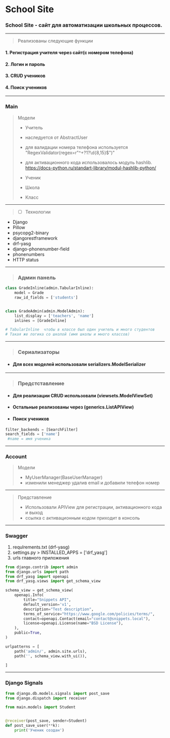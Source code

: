 # School Site

### School Site - сайт для автоматизации школьных процессов.
____
> Реализованы следующие функции
#### 1. Регистрация учителя через сайт(с номером телефона)
#### 2. Логин и пароль
#### 3. CRUD учеников
#### 4. Поиск учеников
____
### Main
> Модели
> 
>+ Учитель
>  + наследуется от AbstractUser
>  + для валидации номера телефона используется "RegexValidator(regex=r"^\+?1?\d{8,15}$")"
>  + для активационного кода использовалось модуль hashlib.   https://docs-python.ru/standart-library/modul-hashlib-python/
> 
>+ Ученик
>+ Школа
>+ Класс
____

> - [ ] Технологии
- Django
- Pillow
- psycopg2-binary
- djangorestframework
- drf-yasg
- django-phonenumber-field
- phonenumbers
- HTTP status

____

> ### Админ панель
~~~python 
class GradeInline(admin.TabularInline):
    model = Grade
    raw_id_fields = ['students']


class GradeAdmin(admin.ModelAdmin):
    list_display = ['teachers', 'name']
    inlines = [GradeInline]

# TabularInline  чтобы в классе был один учитель и много студентов
# Такая же логика со школой (имя школы и много классов)
~~~
____
> ### Сериализаторы 

+ #### Для всех моделей использовали serializers.ModelSerializer

____
> ### Предстставление 

+ #### Для реализации CRUD использовали (viewsets.ModelViewSet)
+ #### Остальные реализованы через (generics.ListAPIView)
+ #### Поиск учеников 
~~~python 
filter_backends = [SearchFilter]
search_fields = ['name']
 #name = имя ученика
 ~~~

____
####
### Account

> Модели
> 
>+ MyUserManager(BaseUserManager)
>+ изменили менеджер удалив email  и добавили телефон номер
____

> Представление 
> 
> + Использовали APIView для регистрации, активационного кода и выход
> + ссылка с активационным кодом приходит в консоль
____

### Swagger

1. requlrements.txt (drf-yasg)
2. settings.py > INSTALLED_APPS = ['drf_yasg']
3. urls главного приложения 
~~~python
from django.contrib import admin
from django.urls import path
from drf_yasg import openapi
from drf_yasg.views import get_schema_view

schema_view = get_schema_view(
    openapi.Info(
        title="Snippets API",
        default_version='v1',
        description="Test description",
        terms_of_service="https://www.google.com/policies/terms/",
        contact=openapi.Contact(email="contact@snippets.local"),
        license=openapi.License(name="BSD License"),
    ),
    public=True,
)

urlpatterns = [
    path('admin/', admin.site.urls),
    path('', schema_view.with_ui()),

]
~~~

____
### Django Signals

~~~python
from django.db.models.signals import post_save
from django.dispatch import receiver

from main.models import Student


@receiver(post_save, sender=Student)
def post_save_user(**k):
    print('Ученик создан')

~~~



